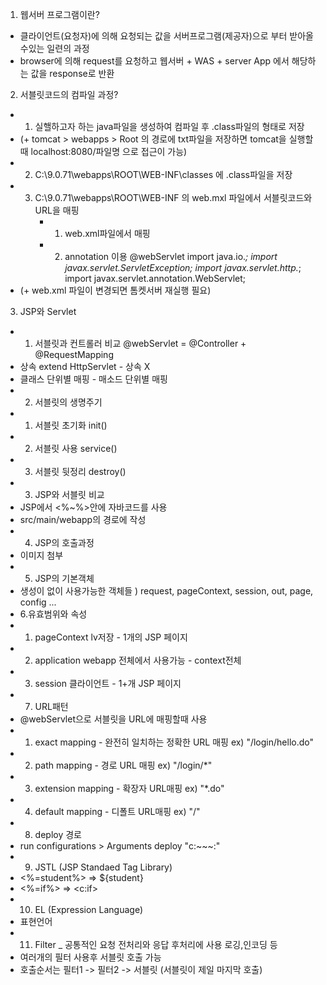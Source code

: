 1. 웹서버 프로그램이란?
  - 클라이언트(요청자)에 의해 요청되는 값을 서버프로그램(제공자)으로 부터 받아올수있는 일련의 과정
  - browser에 의해 request를 요청하고 웹서버 + WAS + server App 에서 해당하는 값을 response로 반환


2. 서블릿코드의 컴파일 과정?
  -  1) 실핼하고자 하는 java파일을 생성하여 컴파일 후 .class파일의 형태로 저장
  -  (+ tomcat >  webapps > Root 의 경로에 txt파일을 저장하면 tomcat을 실행할때 localhost:8080/파일명 으로 접근이 가능)
  -  2) C:\9.0.71\webapps\ROOT\WEB-INF\classes 에 .class파일을 저장
  -  3) C:\9.0.71\webapps\ROOT\WEB-INF 의 web.mxl 파일에서 서블릿코드와 URL을 매핑
          - 1) web.xml파일에서 매핑
          - 2) annotation 이용 @webServlet
            import java.io.*;
            import javax.servlet.ServletException;
            import javax.servlet.http.*;
            import javax.servlet.annotation.WebServlet;
  -  (+ web.xml 파일이 변경되면 톰켓서버 재실행 필요) 

3. JSP와 Servlet
  - 1. 서블릿과 컨트롤러 비교
  @webServlet = @Controller + @RequestMapping
  - 상속 extend HttpServlet     - 상속 X
  - 클래스 단위별 매핑           - 매소드 단위별 매핑
  - 2. 서블릿의 생명주기
  - 1) 서블릿 초기화 init()
  - 2) 서블릿 사용 service()
  - 3) 서블릿 뒷정리 destroy()
  - 3. JSP와 서블릿 비교
  - JSP에서 <%~%>안에 자바코드를 사용
  - src/main/webapp의 경로에 작성
  - 4. JSP의 호출과정
  - 이미지 첨부
  - 5. JSP의 기본객체
  - 생성이 없이 사용가능한 객체들 ) request, pageContext, session, out, page, config ...
  - 6.유효범위와 속성
  - 1) pageContext lv저장 - 1개의 JSP 페이지
  - 2) application webapp 전체에서 사용가능 - context전체
  - 3) session 클라이언트 - 1+개 JSP 페이지
  - 7. URL패턴
  - @webServlet으로 서블릿을 URL에 매핑할때 사용
  - 1) exact mapping - 완전히 일치하는 정확한 URL 매핑 ex) "/login/hello.do"
  - 2) path mapping - 경로 URL 매핑       ex) "/login/*"
  - 3) extension mapping - 확장자 URL매핑 ex) "*.do"
  - 4) default mapping - 디폴트 URL매핑   ex) "/"
  - 8. deploy 경로
  - run configurations > Arguments deploy "c:~~~:"
  - 9. JSTL (JSP Standaed Tag Library)
  - <%=student%> => ${student}
  - <%=if%> => <c:if>
  - 10. EL (Expression Language)
  - 표현언어
  - 11. Filter _ 공통적인 요청 전처리와 응답 후처리에 사용 로깅,인코딩 등
  - 여러개의 필터 사용후 서블릿 호출 가능
  - 호출순서는 필터1 -> 필터2 -> 서블릿 (서블릿이 제일 마지막 호출)

